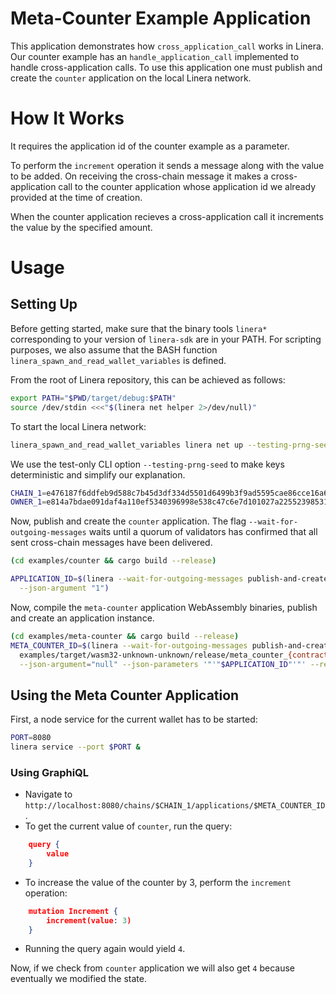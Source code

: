 <!-- cargo-rdme start -->

# Meta-Counter Example Application

This application demonstrates how `cross_application_call` works in Linera.
Our counter example
has an `handle_application_call` implemented to handle cross-application calls. To use this application
one must publish and create the `counter` application on the local Linera network.

# How It Works

It requires the application id of the counter example as a parameter.

To perform the `increment` operation it sends a message along with the value to be added.
On receiving the cross-chain message it makes a cross-application call to the counter application
whose application id we already provided at the time of creation.

When the counter application recieves a cross-application call it increments the value by the specified
amount.

# Usage

## Setting Up

Before getting started, make sure that the binary tools `linera*` corresponding to
your version of `linera-sdk` are in your PATH. For scripting purposes, we also assume
that the BASH function `linera_spawn_and_read_wallet_variables` is defined.

From the root of Linera repository, this can be achieved as follows:

```bash
export PATH="$PWD/target/debug:$PATH"
source /dev/stdin <<<"$(linera net helper 2>/dev/null)"
```

To start the local Linera network:

```bash
linera_spawn_and_read_wallet_variables linera net up --testing-prng-seed 37
```

We use the test-only CLI option `--testing-prng-seed` to make keys deterministic and simplify our
explanation.

```bash
CHAIN_1=e476187f6ddfeb9d588c7b45d3df334d5501d6499b3f9ad5595cae86cce16a65
OWNER_1=e814a7bdae091daf4a110ef5340396998e538c47c6e7d101027a225523985316
```

Now, publish and create the `counter` application. The flag `--wait-for-outgoing-messages` waits until a quorum of validators has confirmed that all sent cross-chain messages have been delivered.

```bash
(cd examples/counter && cargo build --release)

APPLICATION_ID=$(linera --wait-for-outgoing-messages publish-and-create examples/target/wasm32-unknown-unknown/release/counter_{contract,service}.wasm \
  --json-argument "1")
```

Now, compile the `meta-counter` application WebAssembly binaries, publish and create an application instance.

```bash
(cd examples/meta-counter && cargo build --release)
META_COUNTER_ID=$(linera --wait-for-outgoing-messages publish-and-create \
  examples/target/wasm32-unknown-unknown/release/meta_counter_{contract,service}.wasm \
  --json-argument="null" --json-parameters '"'"$APPLICATION_ID"'"' --required-application-ids $APPLICATION_ID)
```

## Using the Meta Counter Application

First, a node service for the current wallet has to be started:

```bash
PORT=8080
linera service --port $PORT &
```

### Using GraphiQL

- Navigate to `http://localhost:8080/chains/$CHAIN_1/applications/$META_COUNTER_ID`.
- To get the current value of `counter`, run the query:
```json
    query {
        value
    }
```
- To increase the value of the counter by 3, perform the `increment` operation:
```json
    mutation Increment {
        increment(value: 3)
    }
```
- Running the query again would yield `4`.

Now, if we check from `counter` application we will also get `4` because eventually we modified the state.

<!-- cargo-rdme end -->
